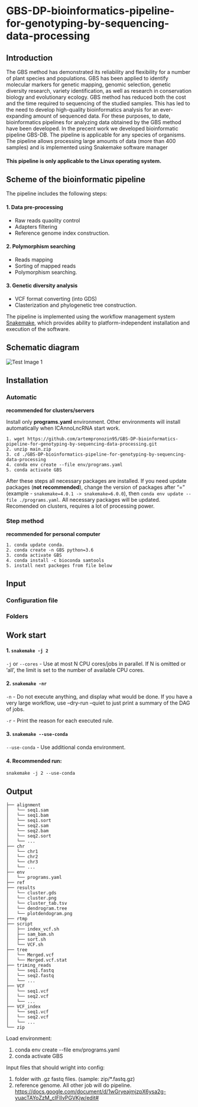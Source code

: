 # GBS-DP-bioinformatics-pipeline-for-genotyping-by-sequencing-data-processing


## Introduction
The GBS method has demonstrated its reliability and flexibility for a number of plant species and populations. GBS has been applied to identify molecular markers for genetic mapping, genomic selection, genetic diversity research, variety identification, as well as research in conservation biology and evolutionary ecology. GBS method has reduced both the cost and the time required to sequencing of the studied samples. This has led to the need to develop high-quality bioinformatics analysis for an ever-expanding amount of sequenced data. For these purposes, to date, bioinformatics pipelines for analyzing data obtained by the GBS method have been developed.
In the precent work we developed bioinformatic pipeline GBS-DB. The pipeline is applicable for any species of organisms. The pipeline allows processing large amounts of data (more than 400 samples) and is implemented using Snakemake software manager

#### This pipeline is only applicable to the Linux operating system.

## Scheme of the bioinformatic pipeline
The pipeline includes the following steps: 
#### 1. Data pre-processing
+ Raw reads quaolity control
+ Adapters filtering
+ Reference genome index construction.
#### 2. Polymorphism searching
+ Reads mapping
+ Sorting of mapped reads
+ Polymorphism searching.
#### 3. Genetic diversity analysis
+ VCF format converting (into GDS)
+ Clasterization and phylogenetic tree construction.

The pipeline is implemented using the workflow management system [Snakemake](https://snakemake.readthedocs.io/en/stable/getting_started/installation.html), which provides ability to platform-independent installation and execution of the software.

## Schematic diagram
![Test Image 1](https://github.com/artempronozin95/GBS-DP-bioinformatics-pipeline-for-genotyping-by-sequencing-data-processing/blob/main/img/GBS_pipeline.png)

## Installation 
### Automatic
**recommended for clusters/servers**

Install only **programs.yaml** environment. Other environments will install automatically when ICAnnoLncRNA start work.
```
1. wget https://github.com/artempronozin95/GBS-DP-bioinformatics-pipeline-for-genotyping-by-sequencing-data-processing.git
2. unzip main.zip
3. cd ./GBS-DP-bioinformatics-pipeline-for-genotyping-by-sequencing-data-processing
4. conda env create --file env/programs.yaml
5. conda activate GBS
```
After these steps all necessary packages are installed. If you need update packages (**not recommended**), change the version of  packages after “=” (example - `snakemake=4.0.1 -> snakemake=6.0.0`), then `conda env update --file ./programs.yaml`. All necessary packages will be updated. Recomended on clusters, requires a lot of  processing power.
### Step method
**recommended for personal computer**
```
1. conda update conda.
2. conda create -n GBS python=3.6
3. conda activate GBS
4. conda install -c bioconda samtools
5. install next packeges from file below
```
## Input

### Configuration file

    
### Folders

## Work start
  #### 1. `snakemake -j 2`
  `-j` or  `--cores` -  Use at most N CPU cores/jobs in parallel. If N is omitted or ‘all’, the limit is set to the number of available CPU cores.
  #### 2. `snakemake -nr` 
  `-n` - Do not execute anything, and display what would be done. If you have a very large workflow, use –dry-run –quiet to just print a summary of the DAG of jobs.
  
  `-r` - Print the reason for each executed rule.
  #### 3. `snakemake --use-conda`
  `--use-conda` - Use additional conda environment.
  #### 4. Recommended run: 
  `snakemake -j 2 --use-conda`


## Output


```
├── alignment
│   └── seq1.sam
│   └── seq1.bam
│   └── seq1.sort
│   └── seq2.sam
│   └── seq2.bam
│   └── seq2.sort
│   └── ...
├── chr
│   └── chr1
│   └── chr2
│   └── chr3
│   └── ...
├── env
│   └── programs.yaml
├── ref
├── results
│   └── cluster.gds
│   └── cluster.png
│   └── cluster_tab.tsv
│   └── dendrogram.tree
│   └── plotdendogram.png
├── rtmp
├── script
│   ├── index_vcf.sh
│   ├── sam_bam.sh
│   ├── sort.sh
│   └── VCF.sh
├── tree
│   └── Merged.vcf
│   └── Merged.vcf.stat
├── triming_reads
│   └── seq1.fastq
│   └── seq2.fastq
│   └── ...
├── VCF
│   └── seq1.vcf
│   └── seq2.vcf
│   └── ...
├── VCF_index
│   └── seq1.vcf
│   └── seq2.vcf
│   └── ...
└── zip
```

  

Load environment:
1. conda env create --file env/programs.yaml
2. conda activate GBS

Input files that should wright into config:
1. folder with .gz fastq files. (sample: zip/*.fastq.gz) 
2. reference genome.
All other job will do pipeline.
https://docs.google.com/document/d/1wGryeajmjzpX6ysa2g-yuacTAYoZzM_cIFIIvPGVKjw/edit#
